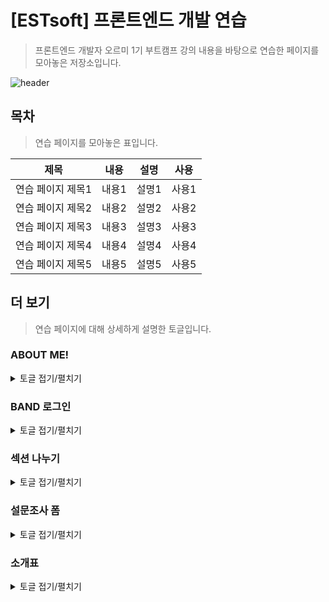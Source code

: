 # [ESTsoft] 프론트엔드 개발 연습
> 프론트엔드 개발자 오르미 1기 부트캠프 강의 내용을 바탕으로 연습한 페이지를 모아놓은 저장소입니다.

![header](https://capsule-render.vercel.app/api?type=waving&color=gradient&weight=500&height=200&section=header&text=☀One•More•Step☀&fontSize=60)

## 목차
> 연습 페이지를 모아놓은 표입니다.

|제목|내용|설명|사용|
|:---:|:---:|:---:|:---:|
|연습 페이지 제목1|내용1|설명1|사용1|
|연습 페이지 제목2|내용2|설명2|사용2|
|연습 페이지 제목3|내용3|설명3|사용3|
|연습 페이지 제목4|내용4|설명4|사용4|
|연습 페이지 제목5|내용5|설명5|사용5|

## 더 보기
> 연습 페이지에 대해 상세하게 설명한 토글입니다.
### ABOUT ME!
<details>
	<summary>토글 접기/펼치기</summary>
  	<div markdown="1">
      <!-- ABOUT ME! 페이지 이미지 -->
  	</div>
</details>

### BAND 로그인
<details>
	<summary>토글 접기/펼치기</summary>
  	<div markdown="1">
      <!-- BAND 로그인 페이지 이미지 -->
  	</div>
</details>

### 섹션 나누기
<details>
	<summary>토글 접기/펼치기</summary>
  	<div markdown="1">
      <!-- 섹션 나누기 페이지 이미지 -->
  	</div>
</details>

### 설문조사 폼
<details>
	<summary>토글 접기/펼치기</summary>
  	<div markdown="1">
      <!-- 설문조사 폼 페이지 이미지 -->
  	</div>
</details>

### 소개표
<details>
	<summary>토글 접기/펼치기</summary>
  	<div markdown="1">
      <!-- 소개표 페이지 이미지 -->
  	</div>
</details>